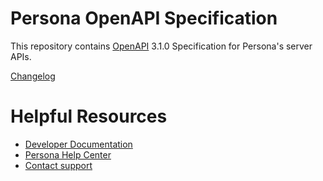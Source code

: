 # Persona OpenAPI Specification
This repository contains [OpenAPI](https://www.openapis.org/) 3.1.0 Specification for Persona's server APIs.

[Changelog](https://docs.withpersona.com/reference/api-changelog)

# Helpful Resources
- [Developer Documentation](https://docs.withpersona.com/docs)
- [Persona Help Center](https://help.withpersona.com/)
- [Contact support](https://app.withpersona.com/dashboard/contact-us)
